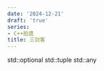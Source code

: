 ```yaml
---
date: '2024-12-21'
draft: 'true'
series:
- C++拾遗
title: 三剑客
---
```


std::optional
std::tuple
std::any